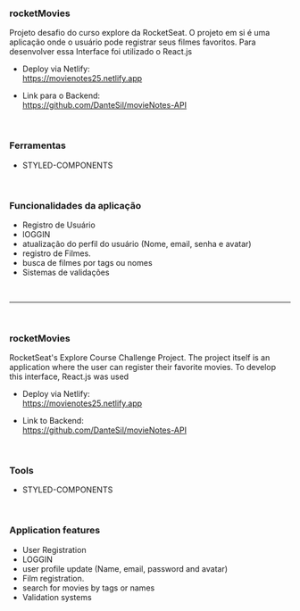 ### rocketMovies

Projeto desafio do curso explore da RocketSeat. O projeto em si é uma aplicação onde o usuário pode registrar seus filmes favoritos. Para desenvolver essa Interface foi utilizado o React.js

 - Deploy via Netlify:
<br> https://movienotes25.netlify.app

- Link para o Backend:
<br> https://github.com/DanteSil/movieNotes-API

<br>

### Ferramentas
- STYLED-COMPONENTS

<br>

### Funcionalidades da aplicação

- Registro de Usuário
- lOGGIN
- atualização do perfil do usuário (Nome, email, senha e avatar)
- registro de Filmes.
- busca de filmes por tags ou nomes
- Sistemas de validações

&nbsp;

--------------------------------------------------------------------------------------------------------

&nbsp;

### rocketMovies

RocketSeat's Explore Course Challenge Project. The project itself is an application where the user can register their favorite movies. To develop this interface, React.js was used

  - Deploy via Netlify:
<br> https://movienotes25.netlify.app

- Link to Backend:
<br> https://github.com/DanteSil/movieNotes-API

<br>

### Tools
- STYLED-COMPONENTS

<br>

### Application features

- User Registration
- LOGGIN
- user profile update (Name, email, password and avatar)
- Film registration.
- search for movies by tags or names
- Validation systems
